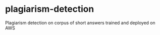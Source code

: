 # plagiarism-detection
 Plagiarism detection on corpus of short answers trained and deployed on AWS
